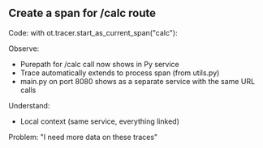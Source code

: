 ## Create a span for /calc route

Code: with ot.tracer.start_as_current_span("calc"):

Observe:
- Purepath for /calc call now shows in Py service
- Trace automatically extends to process span (from utils.py)
- main.py on port 8080 shows as a separate service with the same URL calls

Understand:
- Local context (same service, everything linked)

Problem: "I need more data on these traces"